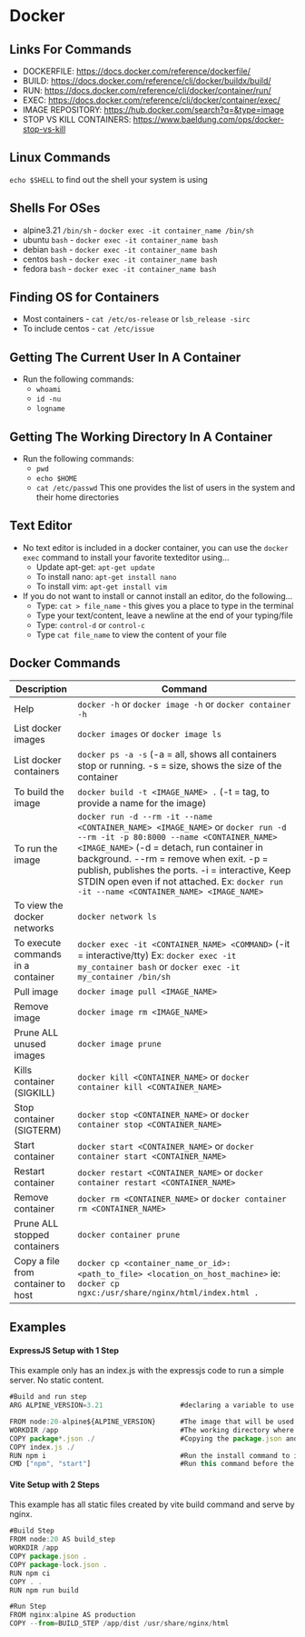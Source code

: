 # Docker

## Links For Commands
- DOCKERFILE: https://docs.docker.com/reference/dockerfile/
- BUILD: https://docs.docker.com/reference/cli/docker/buildx/build/
- RUN: https://docs.docker.com/reference/cli/docker/container/run/
- EXEC: https://docs.docker.com/reference/cli/docker/container/exec/
- IMAGE REPOSITORY: https://hub.docker.com/search?q=&type=image
- STOP VS KILL CONTAINERS: https://www.baeldung.com/ops/docker-stop-vs-kill

## Linux Commands
`echo $SHELL` to find out the shell your system is using

## Shells For OSes
+ alpine3.21  `/bin/sh` - `docker exec -it container_name /bin/sh`
+ ubuntu `bash` - `docker exec -it container_name bash`
+ debian `bash` - `docker exec -it container_name bash`
+ centos `bash` - `docker exec -it container_name bash`
+ fedora `bash` - `docker exec -it container_name bash`

## Finding OS for Containers
+ Most containers - `cat /etc/os-release` or `lsb_release -sirc`
+ To include centos - `cat /etc/issue`

## Getting The Current User In A Container
+ Run the following commands:
  + `whoami`
  + `id -nu`
  + `logname`

## Getting The Working Directory In A Container
+ Run the following commands:
  + `pwd`
  + `echo $HOME`
  + `cat /etc/passwd` This one provides the list of users in the system and their home directories

## Text Editor
+ No text editor is included in a docker container, you can use the `docker exec` command to install your favorite texteditor using...
  + Update apt-get: `apt-get update`
  + To install nano: `apt-get install nano`
  + To install vim: `apt-get install vim`
+ If you do not want to install or cannot install an editor, do the following...
  + Type: `cat > file_name` - this gives you a place to type in the terminal
  + Type your text/content, leave a newline at the end of your typing/file
  + Type: `control-d` or `control-c`
  + Type `cat file_name` to view the content of your file

## Docker Commands

| Description                           | Command                                                                              |
|---------------------------------------|--------------------------------------------------------------------------------------|
| Help                                  | `docker -h` or `docker image -h` or `docker container -h`                            |
| List docker images                    | `docker images` or `docker image ls`                                                 |
| List docker containers                | `docker ps -a -s` (-a = all, shows all containers stop or running. -s = size, shows the size of the container |
| To build the image                    | `docker build -t <IMAGE_NAME> .`  (-t = tag, to provide a name for the image)        |
| To run the image                      | `docker run -d --rm -it --name <CONTAINER_NAME> <IMAGE_NAME>` or `docker run -d --rm -it -p 80:8000 --name <CONTAINER_NAME> <IMAGE_NAME>`  (-d = detach, run container in background. --rm = remove when exit. -p = publish, publishes the ports. -i = interactive, Keep STDIN open even if not attached.   Ex: `docker run -it --name <CONTAINER_NAME> <IMAGE_NAME>`                       |
| To view the docker networks           | `docker network ls`                                                                  | 
| To execute commands in a container    | `docker exec -it <CONTAINER_NAME> <COMMAND>` (-it = interactive/tty)  Ex: `docker exec -it my_container bash` or `docker exec -it my_container /bin/sh` |
| Pull image                            | `docker image pull <IMAGE_NAME>`                                                     |
| Remove image                          | `docker image rm <IMAGE_NAME>`                                                       |
| Prune ALL unused images               | `docker image prune`                                                                 |
| Kills container  (SIGKILL)            | `docker kill <CONTAINER_NAME>` or `docker container kill <CONTAINER_NAME>`           |
| Stop container   (SIGTERM)            | `docker stop <CONTAINER_NAME>` or `docker container stop <CONTAINER_NAME>`           |
| Start container                       | `docker start <CONTAINER_NAME>` or `docker container start <CONTAINER_NAME>`         |
| Restart container                     | `docker restart <CONTAINER_NAME>` or `docker container restart <CONTAINER_NAME>`     |
| Remove container                      | `docker rm <CONTAINER_NAME>` or `docker container rm <CONTAINER_NAME>`               |
| Prune ALL stopped containers          | `docker container prune`                                                             |
| Copy a file from container to host    | `docker cp <container_name_or_id>:<path_to_file> <location_on_host_machine>`         ie: `docker cp ngxc:/usr/share/nginx/html/index.html .`                             |

## Examples
#### ExpressJS Setup with 1 Step
This example only has an index.js with the expressjs code to run a simple server.  No static content.

```javascript
#Build and run step
ARG ALPINE_VERSION=3.21                   #declaring a variable to use later

FROM node:20-alpine${ALPINE_VERSION}      #The image that will be used with the version stored in the variable above
WORKDIR /app                              #The working directory where all your content is saved/copied
COPY package*.json ./                     #Copying the package.json and also the index.js.  There is a .dockerignore that ommits the other files.
COPY index.js ./
RUN npm i                                 #Run the install command to install all dependencies of the package.json
CMD ["npm", "start"]                      #Run this command before the container runs
```
#### Vite Setup with 2 Steps
This example has all static files created by vite build command and serve by nginx.

```javascript
#Build Step
FROM node:20 AS build_step
WORKDIR /app
COPY package.json .
COPY package-lock.json .
RUN npm ci
COPY . .
RUN npm run build

#Run Step
FROM nginx:alpine AS production
COPY --from=BUILD_STEP /app/dist /usr/share/nginx/html
```
